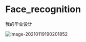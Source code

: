 # Face_recognition
我的毕业设计

![image-20210119190201852](C:\Users\Dell\AppData\Roaming\Typora\typora-user-images\image-20210119190201852.png)